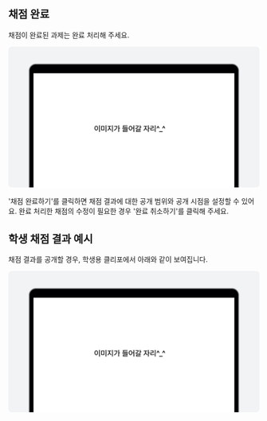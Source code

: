 ## 채점 완료
채점이 완료된 과제는 완료 처리해 주세요.

![이미지](./img/example.png)
<p></p>

'채점 완료하기'를 클릭하면 채점 결과에 대한 공개 범위와 공개 시점을 설정할 수 있어요.
완료 처리한 채점의 수정이 필요한 경우 '완료 취소하기'를 클릭해 주세요.

## 학생 채점 결과 예시
채점 결과를 공개할 경우, 학생용 클리포에서 아래와 같이 보여집니다.

![이미지](./img/example.png)
<p></p>
